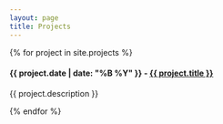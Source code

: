 ```yaml
---
layout: page
title: Projects
---
```


{% for project in site.projects %}
  <h4>{{ project.date | date: "%B %Y" }} - <a href="{{ project.url }}">{{ project.title }}</a></h4>
    <p>{{ project.description }}</p>
{% endfor %}
